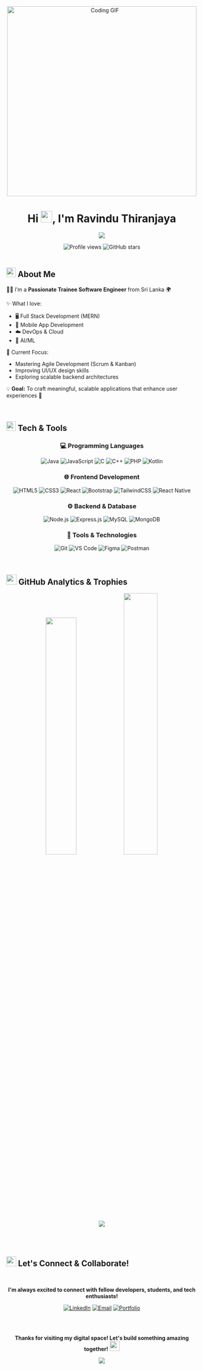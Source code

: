 <div align="center">
  <img src="https://user-images.githubusercontent.com/74038190/225813708-98b745f2-7d22-48cf-9150-083f1b00d6c9.gif" width="500" alt="Coding GIF"/>
</div>

<div align="center">
  <h1 align="center">
  Hi <img src="https://raw.githubusercontent.com/MartinHeinz/MartinHeinz/master/wave.gif" width="30px">, I'm Ravindu Thiranjaya
  </h1>

  <p align="center">
  <img src="https://readme-typing-svg.herokuapp.com?font=Fira+Code&pause=1000&center=true&vCenter=true&width=500&lines=Software+Engineer+in+Making;Code+Craftsman+%26+Problem+Solver;Building+Digital+Dreams+✨" />
</p>
  
  <img src="https://komarev.com/ghpvc/?username=ravindu422&color=blueviolet&style=for-the-badge&label=Profile+Views" alt="Profile views"/>
  <img src="https://img.shields.io/github/stars/ravindu422?label=Total%20Stars&style=for-the-badge&color=yellow" alt="GitHub stars"/>
</div>

<br>

## <img src="https://raw.githubusercontent.com/Tarikul-Islam-Anik/Animated-Fluent-Emojis/master/Emojis/Travel%20and%20places/Rocket.png" width="25"> About Me

👨‍💻 I’m a **Passionate Trainee Software Engineer** from Sri Lanka 🌍  


✨ What I love:  
- 🖥 Full Stack Development (MERN)  
- 📱 Mobile App Development  
- ☁️ DevOps & Cloud  
- 🤖 AI/ML
  
🎯 Current Focus:  
- Mastering Agile Development (Scrum & Kanban)  
- Improving UI/UX design skills  
- Exploring scalable backend architectures  

💡 **Goal:** To craft meaningful, scalable applications that enhance user experiences 🚀

<br>

## <img src="https://media.giphy.com/media/QssGEmpkyEOhBCb7e1/giphy.gif" width="25"> Tech & Tools
<div align="center">

### 💻 Programming Languages
![Java](https://img.shields.io/badge/Java-ED8B00?style=for-the-badge&logo=openjdk&logoColor=white)
![JavaScript](https://img.shields.io/badge/JavaScript-F7DF1E?style=for-the-badge&logo=javascript&logoColor=black)
![C](https://img.shields.io/badge/C-00599C?style=for-the-badge&logo=c&logoColor=white)
![C++](https://img.shields.io/badge/C++-00599C?style=for-the-badge&logo=cplusplus&logoColor=white)
![PHP](https://img.shields.io/badge/PHP-777BB4?style=for-the-badge&logo=php&logoColor=white)
![Kotlin](https://img.shields.io/badge/Kotlin-0095D5?style=for-the-badge&logo=kotlin&logoColor=white)

### 🌐 Frontend Development
![HTML5](https://img.shields.io/badge/HTML5-E34F26?style=for-the-badge&logo=html5&logoColor=white)
![CSS3](https://img.shields.io/badge/CSS3-1572B6?style=for-the-badge&logo=css3&logoColor=white)
![React](https://img.shields.io/badge/React-FFFFFF?style=for-the-badge&logo=react&logoColor=61DAFB)
![Bootstrap](https://img.shields.io/badge/Bootstrap-563D7C?style=for-the-badge&logo=bootstrap&logoColor=white)
![TailwindCSS](https://img.shields.io/badge/Tailwind_CSS-38B2AC?style=for-the-badge&logo=tailwind-css&logoColor=white)
![React Native](https://img.shields.io/badge/React_Native-20232A?style=for-the-badge&logo=react&logoColor=61DAFB)

### ⚙️ Backend & Database
![Node.js](https://img.shields.io/badge/Node.js-43853D?style=for-the-badge&logo=node.js&logoColor=white)
![Express.js](https://img.shields.io/badge/Express.js-000000?style=for-the-badge&logo=express&logoColor=white)
![MySQL](https://img.shields.io/badge/MySQL-005C84?style=for-the-badge&logo=mysql&logoColor=white)
![MongoDB](https://img.shields.io/badge/MongoDB-4EA94B?style=for-the-badge&logo=mongodb&logoColor=white)

### 🔧 Tools & Technologies
![Git](https://img.shields.io/badge/Git-F05032?style=for-the-badge&logo=git&logoColor=white)
![VS Code](https://img.shields.io/badge/VS%20Code-0078d4?style=for-the-badge&logo=visual-studio-code&logoColor=white)
![Figma](https://img.shields.io/badge/Figma-F24E1E?style=for-the-badge&logo=figma&logoColor=white)
![Postman](https://img.shields.io/badge/Postman-FF6C37?style=for-the-badge&logo=postman&logoColor=white)

</div>

<br>

## <img src="https://media.giphy.com/media/iY8CRBdQXODJSCERIr/giphy.gif" width="27"> GitHub Analytics & Trophies
<p align="center">
  <img width="40%" src="https://github-readme-stats.vercel.app/api?username=ravindu422&show_icons=true&theme=tokyonight&include_all_commits=true&count_private=true"/>
  <img width="42%" src="https://github-readme-streak-stats.herokuapp.com/?user=ravindu422&theme=tokyonight&hide_border=false"/>
</p>
<p align="center">
  <img src="https://github-readme-stats.vercel.app/api/top-langs/?username=ravindu422&layout=compact&theme=tokyonight&hide_border=false&langs_count=8"/>
</p>
<!--<p align="center">
  <a href="https://github.com/ryo-ma/github-profile-trophy">
    <img src="https://github-profile-trophy.vercel.app/?username=ravindu422&theme=onedark&row=1&column=6&padding=10&margin-w=15&margin-h=15" width="60%"/>
  </a>
</p>-->
  
<br>
<br>

## <img src="https://media.giphy.com/media/Ll22OhMLAlVDb8UQWe/giphy.gif" width="26"> Let's Connect & Collaborate!

<div align="center">
<br>
  
  **I'm always excited to connect with fellow developers, students, and tech enthusiasts!**
  
  [![LinkedIn](https://img.shields.io/badge/LinkedIn-0077B5?style=for-the-badge&logo=linkedin&logoColor=white)](https://linkedin.com/in/ravindu-thiranjaya-a57a39365/)
  [![Email](https://img.shields.io/badge/Gmail-D14836?style=for-the-badge&logo=gmail&logoColor=white)](mailto:your.email@example.com)
  [![Portfolio](https://img.shields.io/badge/Portfolio-FF5722?style=for-the-badge&logo=todoist&logoColor=white)](https://your-portfolio.com)
</div>

<br><br>

<div align="center">
  
  **Thanks for visiting my digital space! Let's build something amazing together!** <img src="https://raw.githubusercontent.com/Tarikul-Islam-Anik/Animated-Fluent-Emojis/master/Emojis/Smilies/Beating%20Heart.png" width="26">
  
</div>


<div align="center">
  <img src="https://capsule-render.vercel.app/api?type=waving&color=gradient&customColorList=12,20,24&height=120&section=footer&animation=fadeIn"/>
</div>
